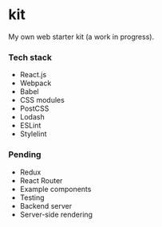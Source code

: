 # kit

My own web starter kit (a work in progress).

### Tech stack

- React.js
- Webpack
- Babel
- CSS modules 
- PostCSS
- Lodash
- ESLint
- Stylelint

### Pending

- Redux
- React Router
- Example components
- Testing
- Backend server
- Server-side rendering
